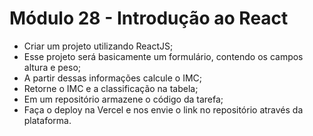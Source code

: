# Módulo 28 - Introdução ao React

-   Criar um projeto utilizando ReactJS;
-   Esse projeto será basicamente um formulário, contendo os campos altura e peso;
-   A partir dessas informações calcule o IMC;
-   Retorne o IMC e a classificação na tabela;
-   Em um repositório armazene o código da tarefa;
-   Faça o deploy na Vercel e nos envie o link no repositório através da plataforma.
